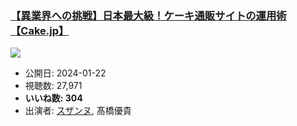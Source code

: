 ### [【異業界への挑戦】日本最大級！ケーキ通販サイトの運用術【Cake.jp】](https://www.youtube.com/watch?v=dgomaWAZtyQ)
[![](https://img.youtube.com/vi/dgomaWAZtyQ/sddefault.jpg)](https://www.youtube.com/watch?v=dgomaWAZtyQ)
-   公開日: 2024-01-22
-   視聴数: 27,971
-   **いいね数: 304**
-   出演者: [スザンヌ](/rehacq_fan/people/スザンヌ "wikilink"), 髙橋優貴
